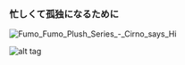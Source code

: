 ### 忙しくて孤独になるために

![Fumo_Fumo_Plush_Series_-_Cirno_says_Hi]()

![alt tag](https://c.tenor.com/9HIrg_WSPmcAAAAC/anime-girl-rave-anime-dance.gif)

